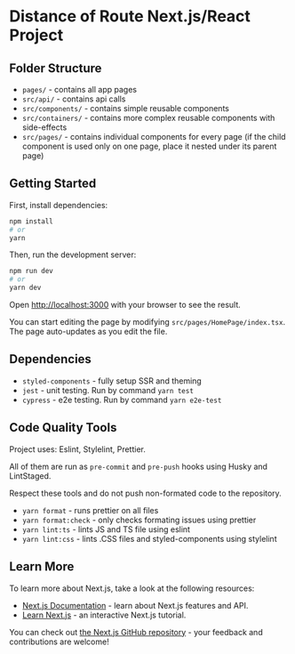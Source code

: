 # Distance of Route Next.js/React Project

## Folder Structure

- `pages/` - contains all app pages
- `src/api/` - contains api calls
- `src/components/` - contains simple reusable components
- `src/containers/` - contains more complex reusable components with side-effects
- `src/pages/` - contains individual components for every page (if the child component is used only on one page, place it nested under its parent page)

## Getting Started

First, install dependencies:

```bash
npm install
# or
yarn
```

Then, run the development server:

```bash
npm run dev
# or
yarn dev
```

Open [http://localhost:3000](http://localhost:3000) with your browser to see the result.

You can start editing the page by modifying `src/pages/HomePage/index.tsx`. The page auto-updates as you edit the file.

## Dependencies

- `styled-components` - fully setup SSR and theming
- `jest` - unit testing. Run by command `yarn test`
- `cypress` - e2e testing. Run by command `yarn e2e-test`

## Code Quality Tools

Project uses: Eslint, Stylelint, Prettier.

All of them are run as `pre-commit` and `pre-push` hooks using Husky and LintStaged.

Respect these tools and do not push non-formated code to the repository.

- `yarn format` - runs prettier on all files
- `yarn format:check` - only checks formating issues using prettier
- `yarn lint:ts` - lints JS and TS file using eslint
- `yarn lint:css` - lints .CSS files and styled-components using stylelint

## Learn More

To learn more about Next.js, take a look at the following resources:

- [Next.js Documentation](https://nextjs.org/docs) - learn about Next.js features and API.
- [Learn Next.js](https://nextjs.org/learn) - an interactive Next.js tutorial.

You can check out [the Next.js GitHub repository](https://github.com/vercel/next.js/) - your feedback and contributions are welcome!
